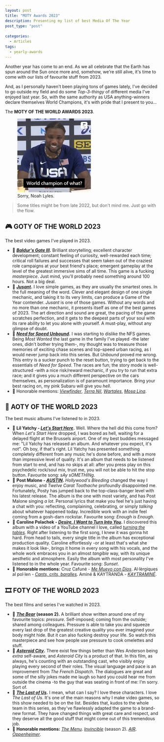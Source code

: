 ```yaml
---
layout: post
title: "MOTY Awards 2023"
description: Presenting my list of best Media Of The Year
post_type: "post"

categories:
  - Articles
tags:
  - yearly-awards
---
```


Another year has come to an end. As we all celebrate that the Earth has spun around the Sun once more and, somehow, we're still alive, it's time to come with our lists of favourite stuff from 2023.

And, as I personally haven't been playing tons of games lately, I've decided to go outside my field and do some _Top-3-thingy_ of different media I've enjoyed last year. So, with the same authority as USA anything-winners declare themselves World Champions, it's with pride that I present to you...

The **MOTY OF THE WORLD AWARDS 2023**.

<figure style="width: 240px" class="align-center">
  <a><img src="/img/posts/2024-01-12-moty-2023/noah-lyles.jpg" alt="USA athlete Noah Lyles, complaining of USA National Champions claiming to be World Champions too."></a>
  <figcaption>Sorry, Noah Lyles.</figcaption>
</figure>

> Some titles might be from late 2022, but don't mind me. Just go with the flow.


## 🎮 GOTY OF THE WORLD 2023

The best video games I've played in 2023.

- 🥇 **[_Baldur's Gate III_](https://store.steampowered.com/app/1086940/Baldurs_Gate_3/).** Brilliant storytelling; excellent character development; constant feeling of curiosity, well-rewarded each time; critical roll failures and successes that seem taken out of the craziest role campaigns at your best friend's place; emergent gameplay at the level of the greatest immersive sims of all time. This game is a fucking _masterpiece_. Just mind, you'll probably need something around 100 hours. Not a big deal.
- 🥈 **[_Jusant_](https://store.steampowered.com/app/1977170/Jusant/).** I love simple games, as they are usually the smartest ones. In the full meaning of the word. Clever and elegant design of one single mechanic, and taking it to its very limits, can produce a Game of the Year contender. _Jusant_ is one of those games. Without any words and no more than one mechanic, it presents itself as one of the best games of 2023. The art direction and sound are great, the pacing of the game scratches perfection, and it gets to the deepest parts of your soul with its rare ability to let you alone with yourself. A must-play, without any glimpse of doubt.
- 🥉 **[_Need for Speed Unbound_](https://store.steampowered.com/app/1846380/Need_for_Speed_Unbound/).** I was starting to dislike the NFS games. Being _Most Wanted_ the last game in the family I've played -the later ones, didn't bother trying them-, my thought was to treasure those memories of exciting chase scenes and top-speed urban racing, as I would never jump back into this series. But _Unbound_ proved me wrong. This entry is a sucker punch to the reset button, trying to get back to the essentials of _Need for Speed_. The races are fun; the story mode is well-structured -with a nice risk/reward mechanic, if you try to run that extra race; and it gives you a much different perspective on the cars themselves, as personalization is of paramount importance. Bring your best racing on, my pink Subaru will give you _hell_.
- 💐 Honorable mentions: [_Viewfinder_](https://store.steampowered.com/app/1382070/Viewfinder/), [_Terra Nil_](https://store.steampowered.com/app/1593030/Terra_Nil/), [_Wartales_](https://store.steampowered.com/app/1527950/Wartales/), [_Mosa Lina_](https://store.steampowered.com/app/2477090/Mosa_Lina/).


## 💽 AOTY OF THE WORLD 2023

The best music albums I've listened to in 2023.

- 🥇 **Lil Yatchy - [_Let's Start Here_](https://open.spotify.com/album/6Per97deaWqrJlKQNX8RGK).** Well. Where the hell did this come from? When _Let's Start Here_ dropped, I was bored as hell, waiting for a delayed flight at the Brussels airport. One of my best buddies messaged me: "Lil Yatchy has released an album. And whatever you expect, it's not". Oh boy, if that's right. Lil Yatchy has presented something completely different from any music he's done before, and with a more than impressive level of quality. It's an album that needs to be listened from start to end, and has no skips at all: after you press play on this psychedelic rock/soul mix, trust me, you will not be able to hit the stop button. Favourite song: _sAy sOMETHINg_.
- 🥈 **Post Malone - [_AUSTIN_](https://open.spotify.com/album/6r1lh7fHMB499vGKtIyJLy).** _Hollywood's Bleeding_ changed the way I enjoy music, and _Twelve Carat Toothache_ profoundly disappointed me. Fortunately, Posty has jumped back to the top-class-banger level with his latest release. The album is the one with most variety, and has Post Malone singing _a lot_. Personal lyrics that make you feel he's just having a chat with you: reflecting, complaining, celebrating, or simply _talking_ about whatever happened today. Incredible work with an indie feel coming from a gosh-darn rockstar. Favourite song: _Enough is Enough_.
- 🥉 **Caroline Polachek - [_Desire, I Want to Turn Into You_](https://open.spotify.com/album/22PkV1Le9P3X4RY4xtmK0q).** I discovered this album with a video of a YouTube channel I love, called [_turning the tables_](https://www.youtube.com/@turningthetables). Right after listening to the first song, I knew it was gonna hit hard. From head to tails, every single title in the album has exceptional production quality. Caroline effortlessly -or at least that's what she makes it look like-, brings it home in every song with his vocals, and the whole work embraces you in an almost _tangible_ way, with its unique aesthetic and atmosphere. Easily the album with most personality I've listened to in the whole year. Favourite song: _Sunset_.
- 💐 **Honorable mentions:** Cruz Cafuné - [_Me Muevo con Dios_](https://open.spotify.com/album/7yvmtCjHcBe9DqIVl7AwQT). Al·lèrgiques al pol·len - [_Cants, crits, baralles_](https://open.spotify.com/album/3mvSeMnrhY4IOpP5aUi8G6). Aminé & KAYTRANDA - [_KAYTRAMINÉ_](https://open.spotify.com/album/1plAqF2W8hwAhcpBAfGNsW).


## 🎞️ FOTY OF THE WORLD 2023

The best films and series I've watched in 2023.

- 🥇 **[_The Bear_](https://www.justwatch.com/us/tv-show/the-bear) (season 2).** A brilliant show written around one of my favourite topics: _pressure_. Self-imposed; coming from the outside; shared among colleagues. Pressure is able to take you and squeeze every last drop of the greatest creative quality you ever imagined your body might hide. But it can also fucking destroy your life. So watch this masterpiece and see how people use pressure to cook omelettes and stuff.
- 🥈 **[_Asteroid City_](https://www.justwatch.com/us/movie/asteroid-city).** There exist few things better than Wes Anderson being _extra_ self-aware, and _Asteroid City_ is a product of that. In this film, as always, he's counting with an outstanding cast, who visibly enjoy playing every second of their roles. The visual language and pace is an improvement from _The French Dispatch_. The dialogues are great and some of the silly jokes made me laugh so hard you could hear me from outside the cinema -to the guy that was seating in front of me: I'm sorry. Sort of.
- 🥉 **[_The Last of Us_](https://www.justwatch.com/us/tv-show/the-last-of-us).** I mean, what can I say? I love these characters. I love _The Last of Us_. It's one of the main reasons why I make video games, so this show needed to be on the list. Besides that, kudos to the whole team in this series, as they've flawlessly adapted the game to a brand-new format. They have changed things with great care and respect, and they deserve all the good stuff that might come out of this tremendous job.
- 💐 **Honorable mentions:** [_The Menu_](https://www.justwatch.com/us/movie/the-menu-2022). [_Invincible_](https://www.justwatch.com/us/tv-show/invincible) (season 2). [_AIR_](https://www.justwatch.com/us/movie/air-2023). [_Oppenheimer_](https://www.justwatch.com/us/movie/oppenheimer).


